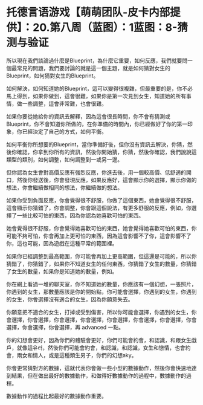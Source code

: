 # 托德言语游戏【萌萌团队-皮卡内部提供】：20.第八周（蓝图）：1蓝图：8-猜测与验证

所以現在我們談論過什麼是Blueprint，為什麼它重要，如何反應，我們就要問一個最常見的問題，我們要討論的就是這一個主題，就是如何猜對女生的Blueprint，如何猜對女生的Blueprint。

如何解決，如何知道她的Blueprint，這可以變得很複雜，但最重要的是，你不必馬上得到，如果你做到，這會很難，如果你是第一次見到女生，知道她的所有事情，做一些調整，這會非常難，也會很難。

如果你要從她給你的資訊去解釋，因為這會很長時間，你不會有猜測或Blueprint，你不會知道你所做的，在你準備的時間內，你已經做好了你的第一印象，你已經決定了自己的方式，如何平衡。

如何平衡你所想要的Blueprint，當你準備好後，但你沒有資訊去解決，你猜，然後你確認，你拿到你所有的資訊，然後你開始猜，你猜，然後你確認，我們說說這類型的類別，如何調整，如何調整到一或另一邊。

但你認為女生會對高價反應有強烈反應，你進去後，用一個較高價、低舒適的開口，然後你發送後，你會發現反應，如果反應好，這會顯示你的選擇，顯示你做的想法，你會繼續做相同的想法，你繼續做的想法。

如果你受到負面反應，你會覺得很不舒服，你做了這個東西，她會覺得很不舒服，這會顯示你猜錯了，你會調整，你會跟這個說法，有更多舒服的反應，例如，你選擇了一些比較可怕的東西，因為你認為她喜歡可怕的東西。

她會覺得很不舒服，你會覺得她喜歡可怕的東西，她會覺得她喜歡可怕的東西，你可能不夠可怕，你會再加上更可怕的東西，因為這會影響不了你，這會影響不了你，這也可能，因為遊戲在這種平常的範圍裡。

如果你已經調整到最高範圍，你可能會再加上更高範圍，但這還是可能的，所以你猜錯了，你猜錯了，如果你不知道女生的任何東西，你猜錯了女生的數量，你猜錯了女生的數量，如果你是知道她的數量，例如。

你在網上看過一堆的聊天室，你不知道她的數量，你應該有一個幻想，一張照片，你遇到的女生，那數量應該是你的開始點，你可能會選擇，你遇到的女生，你遇到的女生，你會選擇沒有適合的女生，因為你願意失去。

你願意把不適合的女生，打掉或受到傷害，所以你可能會選擇，你遇到的女生，你會選擇，你會選擇，你會選擇，你會選擇，你會選擇，你會選擇，你會選擇，你會選擇，你會選擇，你會選擇，再 advanced 一點。

你的幻想會更好，因為你們的體驗會更好，你們可能會約會，和認識，和跟女生戱戶，就像這유러，然後你們可能會約會，和認識，和認識，女生和戀情，也會約會，兩女和情人，或是這種類生男子，你們的幻想aky。

你會更常猜對方的數據，這就代表你會做一些小型的數據動作，然後你會快速地達到結果，但在做出最好的數據動作，和做得好數據動作的過程中，數據動作的過程。

數據動作的過程比起最好的數據動作重要。